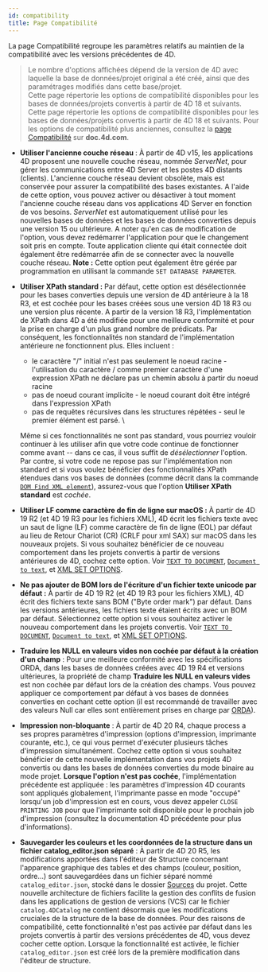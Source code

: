```yaml
---
id: compatibility
title: Page Compatibilité
---
```


La page Compatibilité regroupe les paramètres relatifs au maintien de la compatibilité avec les versions précédentes de 4D.

> Le nombre d'options affichées dépend de la version de 4D avec laquelle la base de données/projet original a été créé, ainsi que des paramétrages modifiés dans cette base/projet.\
> Cette page répertorie les options de compatibilité disponibles pour les bases de données/projets convertis à partir de 4D 18 et suivants.\
> Cette page répertorie les options de compatibilité disponibles pour les bases de données/projets convertis à partir de 4D 18 et suivants. Pour les options de compatibilité plus anciennes, consultez la [page Compatibilité](https://doc.4d.com/4Dv20/4D/20.2/Compatibility-page.300-6750362.en.html) sur **doc.4d.com**.

- **Utiliser l'ancienne couche réseau** : À partir de 4D v15, les applications 4D proposent une nouvelle couche réseau, nommée *ServerNet*, pour gérer les communications entre 4D Server et les postes 4D distants (clients). L'ancienne couche réseau devient obsolète, mais est conservée pour assurer la compatibilité des bases existantes. A l'aide de cette option, vous pouvez activer ou désactiver à tout moment l'ancienne couche réseau dans vos applications 4D Server en fonction de vos besoins. *ServerNet* est automatiquement utilisé pour les nouvelles bases de données et les bases de données converties depuis une version 15 ou ultérieure. A noter qu'en cas de modification de l'option, vous devez redémarrer l'application pour que le changement soit pris en compte. Toute application cliente qui était connectée doit également être redémarrée afin de se connecter avec la nouvelle couche réseau.
    **Note :** Cette option peut également être gérée par programmation en utilisant la commande `SET DATABASE PARAMETER`.

- **Utiliser XPath standard :** Par défaut, cette option est désélectionnée pour les bases converties depuis une version de 4D antérieure à la 18 R3, et est cochée pour les bases créées sous une version 4D 18 R3 ou une version plus récente. A partir de la version 18 R3, l'implémentation de XPath dans 4D a été modifiée pour une meilleure conformité et pour la prise en charge d'un plus grand nombre de prédicats. Par conséquent, les fonctionnalités non standard de l'implémentation antérieure ne fonctionnent plus. Elles incluent :

    - le caractère "/" initial n'est pas seulement le noeud racine - l'utilisation du caractère / comme premier caractère d'une expression XPath ne déclare pas un chemin absolu à partir du noeud racine
    - pas de noeud courant implicite - le noeud courant doit être intégré dans l'expression XPath
    - pas de requêtes récursives dans les structures répétées - seul le premier élément est parsé. \

    Même si ces fonctionnalités ne sont pas standard, vous pourriez vouloir continuer à les utiliser afin que votre code continue de fonctionner comme avant -- dans ce cas, il vous suffit de *désélectionner* l'option. Par contre, si votre code ne repose pas sur l'implémentation non standard et si vous voulez bénéficier des fonctionnalités XPath étendues dans vos bases de données (comme décrit dans la commande [`DOM Find XML element`](https://doc.4d.com/4dv20/help/command/fe/page864.html)), assurez-vous que l'option **Utiliser XPath standard** est *cochée*.

- **Utiliser LF comme caractère de fin de ligne sur macOS :** À partir de 4D 19 R2 (et 4D 19 R3 pour les fichiers XML), 4D écrit les fichiers texte avec un saut de ligne (LF) comme caractère de fin de ligne (EOL) par défaut au lieu de Retour Chariot (CR) (CRLF pour xml SAX) sur macOS dans les nouveaux projets. Si vous souhaitez bénéficier de ce nouveau comportement dans les projets convertis à partir de versions antérieures de 4D, cochez cette option. Voir [`TEXT TO DOCUMENT`](../commands-legacy/text-to-document.md), [`Document to text`](../commands-legacy/document-to-text.md), et [XML SET OPTIONS](../commands-legacy/xml-set-options.md).

- **Ne pas ajouter de BOM lors de l'écriture d'un fichier texte unicode par défaut :** À partir de 4D 19 R2 (et 4D 19 R3 pour les fichiers XML), 4D écrit des fichiers texte sans BOM ("Byte order mark") par défaut. Dans les versions antérieures, les fichiers texte étaient écrits avec un BOM par défaut. Sélectionnez cette option si vous souhaitez activer le nouveau comportement dans les projets convertis. Voir [`TEXT TO DOCUMENT`](../commands-legacy/text-to-document.md), [`Document to text`](../commands-legacy/document-to-text.md), et [XML SET OPTIONS](../commands-legacy/xml-set-options.md).

- **Traduire les NULL en valeurs vides non cochée par défaut à la création d'un champ** : Pour une meilleure conformité avec les spécifications ORDA, dans les bases de données créées avec 4D 19 R4 et versions ultérieures, la propriété de champ **Traduire les NULL en valeurs vides** est non cochée par défaut lors de la création des champs. Vous pouvez appliquer ce comportement par défaut à vos bases de données converties en cochant cette option (il est recommandé de travailler avec des valeurs Null car elles sont entièrement prises en charge par [ORDA](../ORDA/overview.md)).

- **Impression non-bloquante** : À partir de 4D 20 R4, chaque process a ses propres paramètres d'impression (options d'impression, imprimante courante, etc.), ce qui vous permet d'exécuter plusieurs tâches d'impression simultanément. Cochez cette option si vous souhaitez bénéficier de cette nouvelle implémentation dans vos projets 4D convertis ou dans les bases de données converties du mode binaire au mode projet. **Lorsque l'option n'est pas cochée**, l'implémentation précédente est appliquée : les paramètres d'impression 4D courants sont appliqués globalement, l'imprimante passe en mode "occupé" lorsqu'un job d'impression est en cours, vous devez appeler `CLOSE PRINTING JOB` pour que l'imprimante soit disponible pour le prochain job d'impression (consultez la documentation 4D précédente pour plus d'informations).

- **Sauvegarder les couleurs et les coordonnées de la structure dans un fichier catalog_editor.json séparé** : À partir de 4D 20 R5, les modifications apportées dans l'éditeur de Structure concernant l'apparence graphique des tables et des champs (couleur, position, ordre...) sont sauvegardées dans un fichier séparé nommé `catalog_editor.json`, stocké dans le dossier [Sources](../Project/architecture.md#sources) du projet. Cette nouvelle architecture de fichiers facilite la gestion des conflits de fusion dans les applications de gestion de versions (VCS) car le fichier `catalog.4DCatalog` ne contient désormais que les modifications cruciales de la structure de la base de données. Pour des raisons de compatibilité, cette fonctionnalité n'est pas activée par défaut dans les projets convertis à partir des versions précédentes de 4D, vous devez cocher cette option. Lorsque la fonctionnalité est activée, le fichier `catalog_editor.json` est créé lors de la première modification dans l'éditeur de structure.